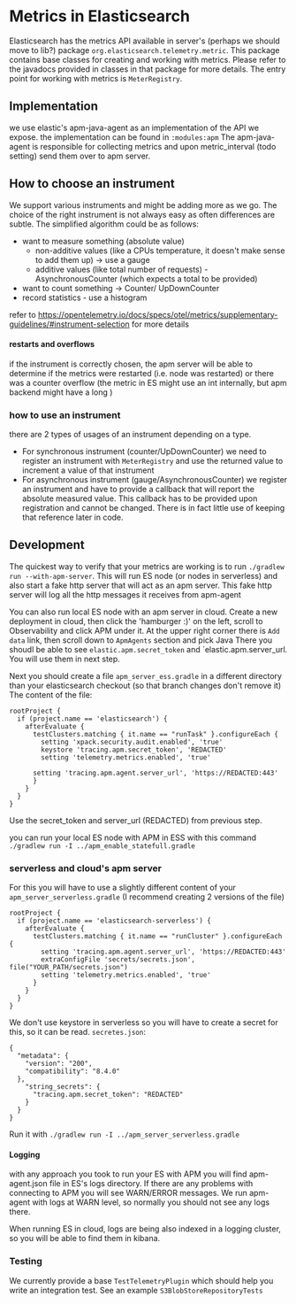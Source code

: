 # Metrics in Elasticsearch

Elasticsearch has the metrics API available in server's (perhaps we should move to lib?) package
`org.elasticsearch.telemetry.metric`.
This package contains base classes for creating and working with metrics.
Please refer to the javadocs provided in classes in that package for more details.
The entry point for working with metrics is `MeterRegistry`.

## Implementation
we use elastic's apm-java-agent as an implementation of the API we expose.
the implementation can be found in `:modules:apm`
The apm-java-agent is responsible for collecting metrics and upon metric_interval (todo setting)
send them over to apm server.

## How to choose an instrument

We support various instruments and might be adding more as we go.
The choice of the right instrument is not always easy as often differences are subtle.
The simplified algorithm could be as follows:
- want to measure something (absolute value)
  - non-additive values (like a CPUs temperature, it doesn't make sense to add them up) -> use a gauge
  - additive values (like total number of requests) - AsynchronousCounter (which expects a total to be provided)
- want to count something -> Counter/ UpDownCounter
- record statistics - use a histogram

refer to https://opentelemetry.io/docs/specs/otel/metrics/supplementary-guidelines/#instrument-selection
for more details

#### restarts and overflows
if the instrument is correctly chosen, the apm server will be able to determine if the metrics
were restarted (i.e. node was restarted) or there was a counter overflow
(the metric in ES might use an int internally, but apm backend might have a long )

### how to use an instrument
there are 2 types of usages of an instrument depending on a type.
- For synchronous instrument (counter/UpDownCounter) we need to register an instrument with
`MeterRegistry` and use the returned value to increment a value of that instrument
- For asynchronous instrument (gauge/AsynchronousCounter) we register an instrument
and have to provide a callback that will report the absolute measured value.
This callback has to be provided upon registration and cannot be changed. There is in fact
little use of keeping that reference later in code.

## Development
The quickest way to verify that your metrics are working is to run `./gradlew run --with-apm-server`.
This will run ES node (or nodes in serverless) and also start a fake http server that will act
as an apm server. This fake http server will log all the http messages it receives from apm-agent

You can also run local ES node with an apm server in cloud.
Create a new deployment in cloud, then click the 'hamburger :)' on the left, scroll to Observability and click APM under it.
At the upper right corner there is `Add data` link, then scroll down to `ApmAgents` section and pick Java
There you shoudl be able to see `elastic.apm.secret_token` and `elastic.apm.server_url. You will use them in next step.

Next you should create a file `apm_server_ess.gradle`
in a different directory than your elasticsearch checkout (so that branch changes don't remove it)
The content of the file:
```
rootProject {
  if (project.name == 'elasticsearch') {
    afterEvaluate {
      testClusters.matching { it.name == "runTask" }.configureEach {
        setting 'xpack.security.audit.enabled', 'true'
        keystore 'tracing.apm.secret_token', 'REDACTED'
        setting 'telemetry.metrics.enabled', 'true'

      setting 'tracing.apm.agent.server_url', 'https://REDACTED:443'
      }
    }
  }
}
```
Use the secret_token and server_url (REDACTED) from previous step.

you can run your local ES node with APM in ESS with this command
`./gradlew run -I ../apm_enable_statefull.gradle`

### serverless and cloud's apm server
For this you will have to use a slightly different content of your `apm_server_serverless.gradle` (I recommend creating 2 versions of the file)
```
rootProject {
  if (project.name == 'elasticsearch-serverless') {
    afterEvaluate {
      testClusters.matching { it.name == "runCluster" }.configureEach {
        setting 'tracing.apm.agent.server_url', 'https://REDACTED:443'
        extraConfigFile 'secrets/secrets.json', file("YOUR_PATH/secrets.json")
        setting 'telemetry.metrics.enabled', 'true'
      }
    }
  }
}
```
We don't use keystore in serverless so you will have to create a secret for this, so it can be read.
`secretes.json`:
```
{
  "metadata": {
    "version": "200",
    "compatibility": "8.4.0"
  },
    "string_secrets": {
      "tracing.apm.secret_token": "REDACTED"
    }
  }
}
```

Run it with `./gradlew run -I ../apm_server_serverless.gradle`

#### Logging
with any approach you took to run your ES with APM you will find apm-agent.json file
in ES's logs directory. If there are any problems with connecting to APM you will see WARN/ERROR messages.
We run apm-agent with logs at WARN level, so normally you should not see any logs there.

When running ES in cloud, logs are being also indexed in a logging cluster, so you will be able to find them
in kibana.

### Testing
We currently provide a base `TestTelemetryPlugin` which should help you write an integration test.
See an example `S3BlobStoreRepositoryTests`



